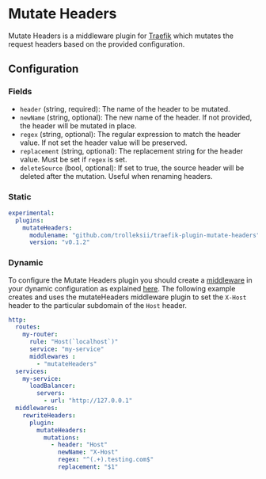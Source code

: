# Mutate Headers

Mutate Headers is a middleware plugin for [Traefik](https://traefik.io) which mutates the request headers based on the provided configuration.

## Configuration

### Fields

- `header` (string, required): The name of the header to be mutated.
- `newName` (string, optional): The new name of the header. If not provided, the header will be mutated in place.
- `regex` (string, optional): The regular expression to match the header value. If not set the header value will be preserved.
- `replacement` (string, optional): The replacement string for the header value. Must be set if `regex` is set.
- `deleteSource` (bool, optional): If set to true, the source header will be deleted after the mutation. Useful when renaming headers.

### Static

```yaml
experimental:
  plugins:
    mutateHeaders:
      modulename: "github.com/trolleksii/traefik-plugin-mutate-headers"
      version: "v0.1.2"
```

### Dynamic

To configure the Mutate Headers plugin you should create a [middleware](https://docs.traefik.io/middlewares/overview/) in your dynamic configuration as explained [here](https://docs.traefik.io/middlewares/overview/). 
The following example creates and uses the mutateHeaders middleware plugin to set the `X-Host` header to the particular subdomain of the `Host` header.

```yaml
http:
  routes:
    my-router:
      rule: "Host(`localhost`)"
      service: "my-service"
      middlewares : 
        - "mutateHeaders"
  services:
    my-service:
      loadBalancer:
        servers:
          - url: "http://127.0.0.1"
  middlewares:
    rewriteHeaders:
      plugin:
        mutateHeaders:
          mutations:
            - header: "Host"
              newName: "X-Host"
              regex: "^(.+).testing.com$"
              replacement: "$1"
```
